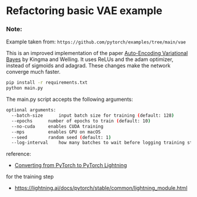 # Refactoring basic VAE example

### Note: 
Example taken from:
`https://github.com/pytorch/examples/tree/main/vae`

This is an improved implementation of the paper [Auto-Encoding Variational Bayes](http://arxiv.org/abs/1312.6114) by Kingma and Welling.
It uses ReLUs and the adam optimizer, instead of sigmoids and adagrad. These changes make the network converge much faster.

```bash
pip install -r requirements.txt
python main.py
```

The main.py script accepts the following arguments:

```bash
optional arguments:
  --batch-size		input batch size for training (default: 128)
  --epochs		number of epochs to train (default: 10)
  --no-cuda		enables CUDA training
  --mps         enables GPU on macOS
  --seed		random seed (default: 1)
  --log-interval	how many batches to wait before logging training status
```

reference:
- [Converting from PyTorch to PyTorch Lightning](https://www.youtube.com/watch?v=QHww1JH7IDU&t=1044s)

for the training step
- https://lightning.ai/docs/pytorch/stable/common/lightning_module.html

